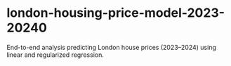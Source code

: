 # london-housing-price-model-2023-20240
End-to-end analysis predicting London house prices (2023–2024) using linear and regularized regression.
